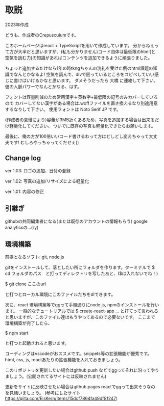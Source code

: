 # 取説

2023年作成

どうも、作成者のCrepusculumです。

このホームページはreact + TypeScriptを用いて作成しています。
分からねぇって方が大半だと思いますが、(私も分かりません)コード自体は最低限のhtml(と空気を読む力)の知識があればコンテンツを追加できるように頑張りました。

ちょっと追加するだけなら1年の時tkngちゃんの洗礼を受けた例のhtml課題の知識でなんとかなるよ!
空気を読んで、divで囲っているところをコピペしていい感じに書けばいけるかなと思います。
ダメそうだったら 大橋 に連絡して下さい。彼の人脈パワーでなんとかなる、はず。

フォントは容量削減のため常用漢字＋英数字+最低限の記号のみカバーしているので
カバーしてない漢字がある場合は.woffファイルを置き換えるなり別途用意するなりして下さい。
使用フォントは Noto Serif JP です。


(作成者の怠慢により)容量が3MB近くあるため、写真を追加する場合は出来るだけ軽量化してください。
ついでに既存の写真も軽量化できたらお願いします。


最後に、俺の方が100倍いいコード書けるわって方はどしどし変えちゃって大丈夫です!
むしろやっちゃってくだせぇ()


## Change log

ver 1.03: ロゴの追加、日付の登録

ver 1.02: 写真の追加/リサイズによる軽量化

ver 1.01: 内容の修正

## 引継ぎ

githubの共同編集者になる(または既存のアカウントの情報もらう)
google analyticsの...(ry)


## 環境構築

前提となるソフト: git, node.js

gitをインストールして、落としたい所にフォルダを作ります。ターミナルで $ cd フォルダのパス　と打ってディレクトリを写したあと、($は入れないでね！)

 $ git clone ここのurl 

と打つとローカル環境にこのファイルたちをdlできます。

次に、react 環境構築等でggって手順通りにnode.js, npmのインストールを行います。
一般的なチュートリアルでは $ create-react-app ... と打てって言われると思いますが、このファイル達はもうやってあるので必要ないです。
ここまで環境構築が完了したら、

 $ npm start 

と打つと起動されると思います。

コーディングはvscodeがおススメです。snippets等の拡張機能が優秀です。html, css, js, reactあたりの拡張機能を入れておきましょう。

このリポジトリを更新したい場合はgithub push などでggってそれに沿ってやりましょう。(公開されてるサイトには反映されません)

更新をサイトに反映させたい場合はgithub pages reactでggって出来そうなのを見繕いましょう。
(参考にしたサイト https://qiita.com/EisKern/items/15dcf7864fa49df8f247)

